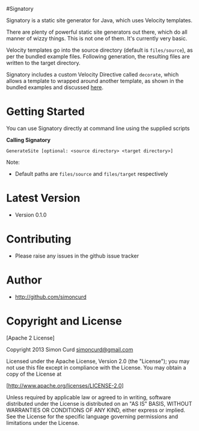 #Signatory

Signatory is a static site generator for Java, which uses Velocity templates.

There are plenty of powerful static site generators out there, which do all manner
of wizzy things. This is not one of them. It's currently very basic.

Velocity templates go into the source directory (default is `files/source`), as per
the bundled example files. Following generation, the resulting files are written to
the target directory. 

Signatory includes a custom Velocity Directive called `decorate`, which allows a 
template to wrapped around another template, as shown in the bundled examples
and discussed [here](http://simoncurd.com/2013/03/17/using-decorators-in-velocity-without-sitemesh/).

# Getting Started

You can use Signatory directly at command line using the supplied scripts

**Calling Signatory**

	GenerateSite [optional: <source directory> <target directory>]

Note: 
* Default paths are `files/source` and `files/target` respectively

# Latest Version

* Version 0.1.0

# Contributing

* Please raise any issues in the github issue tracker

# Author

* http://github.com/simoncurd

# Copyright and License

[Apache 2 License]

Copyright 2013 Simon Curd simoncurd@gmail.com

Licensed under the Apache License, Version 2.0 (the "License"); you may not use this file except in compliance with the License. You may obtain a copy of the License at

[http://www.apache.org/licenses/LICENSE-2.0]

Unless required by applicable law or agreed to in writing, software distributed under the License is distributed on an "AS IS" BASIS, WITHOUT WARRANTIES OR CONDITIONS OF ANY KIND, either express or implied. See the License for the specific language governing permissions and limitations under the License.
